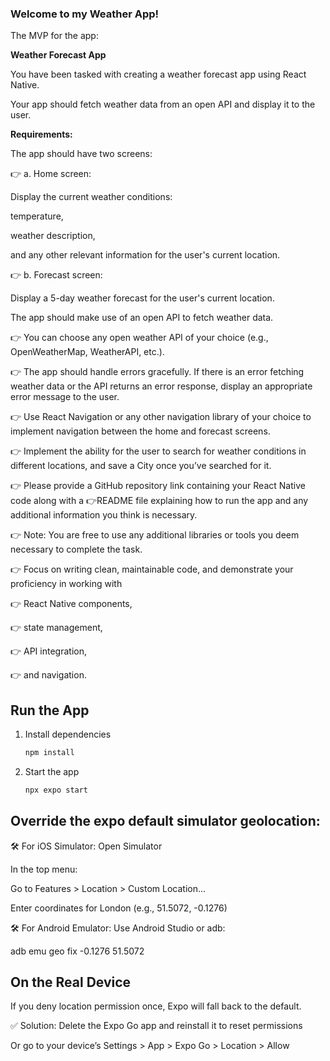 ### Welcome to my Weather App!

The MVP for the app:

**Weather Forecast App**

You have been tasked with creating a weather forecast app using React Native. 

Your app should fetch weather data from an open API and display it to the user.

**Requirements:**

The app should have two screens:

👉 a. Home screen:

 Display the current weather conditions: 

temperature, 

weather description, 

and any other relevant information for the user's current location.

👉 b. Forecast screen: 

Display a 5-day weather forecast for the user's current location.

The app should make use of an open API to fetch weather data. 

👉 You can choose any open weather API of your choice (e.g., OpenWeatherMap, WeatherAPI, etc.).

👉 The app should handle errors gracefully. If there is an error fetching weather data or the API returns an error response, display an appropriate error message to the user.

👉 Use React Navigation or any other navigation library of your choice to implement navigation between the home and forecast screens.

👉 Implement the ability for the user to search for weather conditions in different locations, and save a City once you’ve searched for it.

👉 Please provide a GitHub repository link containing your React Native code along with a 👉README file explaining how to run the app and any additional information you think is necessary.

👉 Note: You are free to use any additional libraries or tools you deem necessary to complete the task. 

👉 Focus on writing clean, maintainable code, and demonstrate your proficiency in working with 

👉 React Native components, 

👉 state management, 

👉 API integration, 

👉 and navigation.

## Run the App

1. Install dependencies

   ```bash
   npm install
   ```

2. Start the app

   ```bash
   npx expo start
   ```

## Override the expo default simulator geolocation:

🛠 For iOS Simulator:
Open Simulator

In the top menu:

Go to Features > Location > Custom Location...

Enter coordinates for London (e.g., 51.5072, -0.1276)

🛠 For Android Emulator:
Use Android Studio or adb:

adb emu geo fix -0.1276 51.5072

## On the Real Device

If you deny location permission once, Expo will fall back to the default.

✅ Solution:
Delete the Expo Go app and reinstall it to reset permissions

Or go to your device’s Settings > App > Expo Go > Location > Allow
